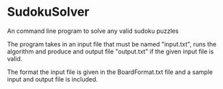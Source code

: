 # SudokuSolver
An command line program to solve any valid sudoku puzzles

The program takes in an input file that must be named "input.txt", runs the algorithm and produce and output file "output.txt" if the given input file is valid.

The format the input file is given in the BoardFormat.txt file and a sample input and output file is included.